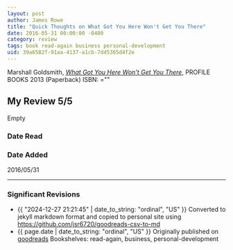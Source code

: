 ```yaml
---
layout: post
author: James Rowe
title: "Quick Thoughts on What Got You Here Won't Get You There"
date: 2016-05-31 00:00:00 -0400
category: review
tags: book read-again business personal-development
uid: 39a6582f-91aa-4137-a1cb-7d45365d4f2e
---
```


Marshall Goldsmith, *[What Got You Here Won't Get You There](https://www.goodreads.com/book/show/84525)*,  PROFILE BOOKS 2013 (Paperback) ISBN: =""

## My Review 5/5

Empty

### Date Read


### Date Added
2016/05/31

---

### Significant Revisions

- {{ "2024-12-27 21:21:45" | date_to_string: "ordinal", "US" }} Converted to jekyll markdown format and copied to personal site using <https://github.com/jsr6720/goodreads-csv-to-md>
- {{ page.date | date_to_string: "ordinal", "US" }} Originally published on [goodreads](https://www.goodreads.com) Bookshelves: read-again, business, personal-development